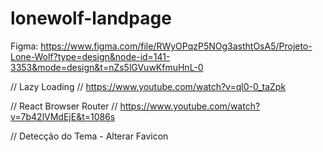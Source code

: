 # lonewolf-landpage

Figma: https://www.figma.com/file/RWyOPqzP5NOg3asthtOsA5/Projeto-Lone-Wolf?type=design&node-id=141-3353&mode=design&t=nZs5lGVuwKfmuHnL-0

// Lazy Loading
// https://www.youtube.com/watch?v=ql0-0_taZpk

// React Browser Router
// https://www.youtube.com/watch?v=7b42lVMdEjE&t=1086s

// Detecção do Tema - Alterar Favicon